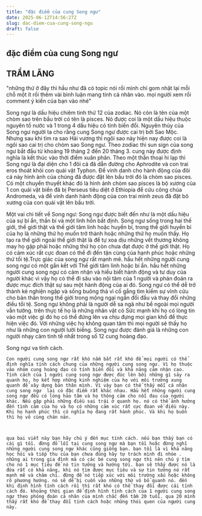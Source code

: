 ```yaml
---
title: "đặc điểm của cung Song ngư"
date: 2025-06-12T14:56:27Z
slug: dac-diem-cua-cung-song-ngu
draft: false
---
```


## đặc điểm của cung Song ngư

## TRẦM LÃNG

"những thứ ở đây thì hầu như đã có topic nói rồi mình chỉ gom nhặt lại mỗi chỗ một ít rồi thêm vài bình luận mang tính cá nhân vào. mọi người xem rồi comment ý kiến của bạn vào nhé"
 
  Song ngư là dấu hiệu chiêm tinh thứ 12 của zodiac. Nó còn là tên của một chòm sao trên bầu trời có tên là pisces. Nó được coi là một dấu hiệu thuộc nguyên tố nước và 1 trong 4 dấu hiệu có tính biến đổi. Nguyên thủy của Song ngư người ta cho rằng cung Song ngư được cai trị bởi Sao Mộc. Nhưng sau khi tìm ra sao Hải vương thì ngôi sao này hiện nay được coi là ngôi sao cai trị cho chòm sao Song ngư. Theo zodiac thì sun sign của song ngư bắt đầu từ khoảng 19 tháng 2 đến 20 tháng 3. cung này được định nghĩa là kết thúc vào thời điểm xuân phân.
  Theo một thần thoại hi lạp thì Song ngư là đại diện cho 1 đôi cá đã dẫn đường cho Aphrodite và con trai eros thoát khỏi con quái vật Typhon. Để vinh danh cho hành động của đôi cá này  hình ảnh của chúng đã được đặt lên bầu trời đó là chòm sao pisces. Có một chuyền thuyết khác đó là hình ảnh chòm sao pisces là bộ xương của 1 con quái vật biển đã bị Perseus tiêu diệt ở Ethiopia để cứu công chúa Andromeda, và để vinh danh hành động của con trai mình zeus đã đặt bô xương của con quái vật lên bầu trời.
 
Một vai chi tiết về Song ngư:
    Song ngư được biết đến như là một dấu hiệu của sự bí ẩn, thần bí và một linh hồn bất định. Song ngư sống trong hai thế giới, thế giới thật và thế giới tâm linh hoặc huyền bí, trong thế giới huyền bí của họ là những thứ họ muốn trở thành hoặc những thứ họ muốn thấy. Họ tạo ra thế giới ngoài thế giới thật là để tự xoa dịu những vết thương không may họ gặp phải hoặc những thứ họ còn chưa đạt được ở thế giới thật. Họ có cảm xúc rất cực đoan có thể đi đến tận cùng của hạnh phúc hoặc những thứ tồi tệ.Trực giác của song ngư rất mạnh mẽ. hầu hết những người cung song ngư có một gắn kết với Thế giới tâm linh hoặc bí ẩn. hầu hết những người cung song ngư có cảm nhận và hiểu biết hành động và tư duy của người khác vì vậy họ có thể đi sâu vào nội tâm của 1 người và phán đoán ra được mục đích thật sự sau một hành động của ai đó. Song ngư có thể dễ trở thành kẻ nghiện ngập và sống buông thả vì cố gắng tìm kiếm sự vĩnh cửu cho bản thân trong thế giới trong mộng ngại ngần đối đầu và thay đổi những điều tồi tệ. Song ngư không phải là người dễ sa ngã như bề ngoài mọi người vẫn tưởng. trên thực tế họ là những nhân vật có Sức mạnh khi họ có lòng tin vào một việc gì đó họ có thể đứng lên va chịu đựng mọi gian khổ để thực hiện việc đó. Với những việc họ không quan tâm thì mọi người sẽ thấy họ như là những con người lười biếng. Song ngư được đánh giá là những con người nhạy cảm tinh tế nhất trong số 12 cung hoàng đạo.
 
Song ngư va tính cách.
 
    Con người cung song ngư rất khó nắm bắt rất khó để mọi người có thể định nghĩa tính cách chung của những người cung song ngư. Vì họ thuộc vào nhóm cung hoàng đạo có tính biến đổi và khả năng cảm nhận cao. Tính cách của 1 người cung song ngư được đúc lên bởi những gì sảy ra quanh họ, họ kết hợp những kinh nghiệm của họ với môi trường xung quanh để xây dựng bản thân mình. Vì vậy bạn có thể thấy mỗi cá nhân cung song ngư  lại có đặc điểm rất khác nhau. Hầu hết những người cung song ngư đều có lòng hảo tâm và họ thông cảm cho nỗi đau của người khác. Nếu gặp phải những điều sai trái ở quanh họ. nó có thể ảnh hưởng đến tình cảm của họ và họ có những cảm xúc rất cực đoan về điều này. Khi họ hạnh phúc thì có nghĩa họ đang rất hành phúc. Và khi họ buồn thì họ vô cùng chán nản.
  
 
 
    qua bai viết này bạn hãy chú ý đến mục tính cách. nếu bạn thấy bạn có cái gì tồi. đừng đổ lỗi tại cung song ngư mà bạn tồi hoặc đừng nghĩ những người cung song ngư khác cũng giống bạn. bạn tồi là vì khả năng học hỏi và tiếp thu của bạn chưa đúng hãy tự trách mình đi nhóe . những ai trong gia đình mà có các bé cung song ngư thì nên chú ý tìm cho nó 1 mục tiêu để nó tin tưởng và hướng tới. bạn sẽ thấy được nó là đứa rất có khả năng, khi nó tìm được mục tiêu và sự tin tưởng nó rất mạnh mẽ và chăm chỉ. đừng để nó tiếp xúc với môi trường xấu hoặc không rõ phương hướng. nó sẽ dễ bị cuốn vào những thứ vô bổ quanh nó. đến khi định hình tính cách rồi thì rất khó có thể thay đổi được cái tính cách đó. khoảng thời gian để định hình tính cách của 1 người cung song ngư theo phỏng đoán cá nhân của mình chắc đến tầm 20 tuổi. qua 20 mình thấy rất khó để thay đổi tính cách hoặc những thói quen của người cung này.